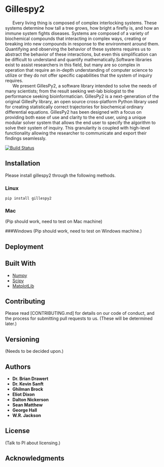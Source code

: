 # Gillespy2

<bq>
&nbsp;&nbsp;&nbsp;&nbsp;&nbsp;&nbsp;Every living thing is composed of complex interlocking systems. These systems determine how tall a tree grows, how bright a firefly is, and how an immune system fights diseases. Systems are composed of a variety of biochemical compounds that interacting in complex ways, creating or breaking into new compounds in response to the environment around them. Quantifying and observing the behavior of these systems requires us to abstract the behavior of these interactions, but even this simplification can be difficult to understand and quantify mathematically.Software libraries exist to assist researchers in this field, but many are so complex in operation that require an in-depth understanding of computer science to utilize or they do not offer specific capabilities that the system of inquiry requires.<br>
&nbsp;&nbsp;&nbsp;&nbsp;&nbsp;&nbsp;We present GillesPy2, a software library intended to solve the needs of many scientists; from the result seeking wet-lab biologist to the performance seeking bioinformatician. GillesPy2 is a next-generation of the original GillesPy library, an open source cross-platform Python library used for creating statistically correct trajectories for biochemical ordinary differential equations. GillesPy2 has been designed with a focus on providing both ease of use and clarity to the end user, using a unique modular solver system that allows the end user to specify the algorithm to solve their system of inquiry. This granularity is coupled with high-level functionality allowing the researcher to communicate and export their findings seamlessly.
</bq>

[![Build Status](https://travis-ci.org/georgemhall/GillesPy2.svg?branch=travis-testing-fix)](https://travis-ci.org/georgemhall/GillesPy2)


## Installation
Please install gillespy2 through the following methods.

### Linux

```
pip install gillespy2
```
### Mac
(Pip should work, need to test on Mac machine)

###Windows
(Pip should work, need to test on Windows machine.)

## Deployment


## Built With

* [Numpy](http://www.numpy.org/)
* [Scipy](https://www.scipy.org/)
* [MatplotLib](https://matplotlib.org/index.html)

## Contributing

Please read [CONTRIBUTING.md] for details on our code of conduct, and the process for submitting pull requests to us. (These will be determined later.)

## Versioning

(Needs to be decided upon.)

## Authors

* **Dr. Brian Drawert** 
* **Dr. Kevin Sanft**
* **Ghilman Brock**  
* **Eliot Dixon**  
* **Dalton Nickerson**  
* **Sean Matthew**
* **George Hall** 
* **W.R. Jackson** 

## License

(Talk to PI about licensing.)

## Acknowledgments
